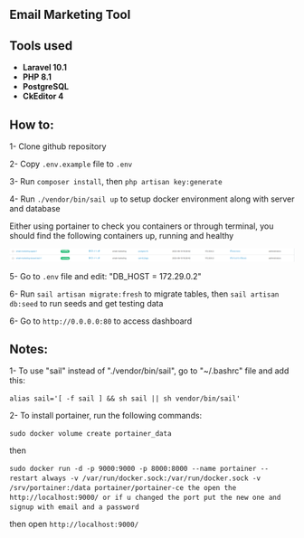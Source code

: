 
## Email Marketing Tool

## Tools used
- **Laravel 10.1**
- **PHP 8.1**
- **PostgreSQL**
- **CkEditor 4**

## How to:
1- Clone github repository

2- Copy `.env.example` file to `.env`

3- Run `composer install`, then `php artisan key:generate`

4- Run `./vendor/bin/sail up` to setup docker environment along with server and database

Either using portainer to check you containers or through terminal,
you should find the following containers up, running and healthy

![img.png](public/images/img.png)

5- Go to `.env` file and edit: "DB_HOST = 172.29.0.2"

6- Run `sail artisan migrate:fresh` to migrate tables, then `sail artisan db:seed` to run seeds and get testing data

6- Go to `http://0.0.0.0:80` to access dashboard

## Notes:
1- To use "sail" instead of "./vendor/bin/sail", go to "~/.bashrc" file and add this:

`alias sail='[ -f sail ] && sh sail || sh vendor/bin/sail'`

2- To install portainer, run the following commands:

`sudo docker volume create portainer_data`

then

`sudo docker run -d -p 9000:9000 -p 8000:8000 --name portainer --restart always -v /var/run/docker.sock:/var/run/docker.sock -v /srv/portainer:/data portainer/portainer-ce
the open the http://localhost:9000/ or if u changed the port put the new one and signup with email and a password`

then open `http://localhost:9000/`

